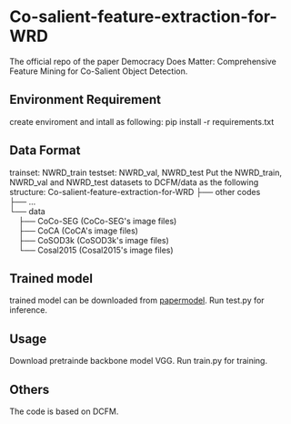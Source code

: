 # Co-salient-feature-extraction-for-WRD
The official repo of the paper Democracy Does Matter: Comprehensive Feature Mining for Co-Salient Object Detection.

## Environment Requirement
create enviroment and intall as following: pip install -r requirements.txt

## Data Format
trainset: NWRD_train
testset: NWRD_val, NWRD_test
Put the NWRD_train, NWRD_val and NWRD_test datasets to DCFM/data as the following structure:
Co-salient-feature-extraction-for-WRD
├── other codes  
├── ...  
└── data  
&nbsp;&nbsp;&nbsp;&nbsp;├── CoCo-SEG (CoCo-SEG's image files)  
&nbsp;&nbsp;&nbsp;&nbsp;├── CoCA (CoCA's image files)  
&nbsp;&nbsp;&nbsp;&nbsp;├── CoSOD3k (CoSOD3k's image files)  
&nbsp;&nbsp;&nbsp;&nbsp;└── Cosal2015 (Cosal2015's image files)  


## Trained model
trained model can be downloaded from [papermodel](https://drive.google.com/drive/folders/1kvPTjDiOU6_puIWmNVoKYcoLIxuSIz82?usp=sharing).
Run test.py for inference.

## Usage
Download pretrainde backbone model VGG.
Run train.py for training.

## Others
The code is based on DCFM. 
